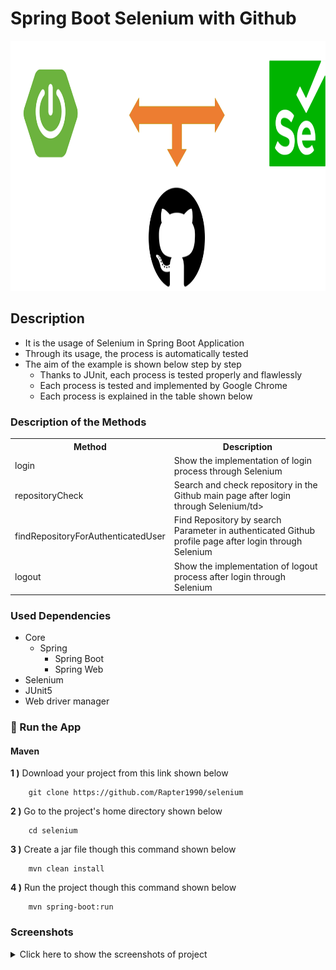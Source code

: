 # Spring Boot Selenium with Github

<img src="screenshots/spring_boot_selenium_github.png" alt="Main Information" width="600" height="400">

## Description
<ul style="list-style-type:disc">
  <li>It is the usage of Selenium in Spring Boot Application</li>
  <li>Through its usage, the process is automatically tested</li>
  <li>The aim of the example is shown below step by step
      <ul>
        <li>Thanks to JUnit, each process is tested properly and flawlessly</li>
        <li>Each process is tested and implemented by Google Chrome</li>
        <li>Each process is explained in the table shown below</li>
      </ul>
  </li>
</ul>

### Description of the Methods
<table style="width:100%">
  <tr>
    <th>Method</th>
    <th>Description</th>
  </tr>
  <tr>
      <td>login</td>
      <td>Show the implementation of login process through Selenium</td>
  </tr>
  <tr>
      <td>repositoryCheck</td>
      <td>Search and check repository in the Github main page after login through Selenium/td>
  </tr>
  <tr>
      <td>findRepositoryForAuthenticatedUser</td>
      <td>Find Repository by search Parameter in authenticated Github profile page after login through Selenium</td>
  </tr>
  <tr>
      <td>logout</td>
      <td>Show the implementation of logout process after login through Selenium</td>
  </tr>
</table>

### Used Dependencies
* Core
    * Spring
        * Spring Boot
        * Spring Web
* Selenium
* JUnit5
* Web driver manager

### 🔨 Run the App

#### Maven

<b>1 )</b> Download your project from this link shown below
```
    git clone https://github.com/Rapter1990/selenium
```

<b>2 )</b> Go to the project's home directory shown below
```
    cd selenium
```

<b>3 )</b> Create a jar file though this command shown below
```
    mvn clean install
```

<b>4 )</b> Run the project though this command shown below
```
    mvn spring-boot:run
```


### Screenshots

<details>
<summary>Click here to show the screenshots of project</summary>
    <p> Figure 1 </p>
    <img src ="/screenshots/1.PNG">
    <p> Figure 2 </p>
    <img src ="/screenshots/2.PNG">
    <p> Figure 3 </p>
    <img src ="/screenshots/3.PNG">
    <p> Figure 4 </p>
    <img src ="/screenshots/4.PNG">
</details>    